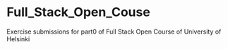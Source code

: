 # Full_Stack_Open_Couse
Exercise submissions for part0 of Full Stack Open Course of University of Helsinki
